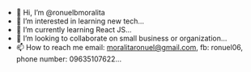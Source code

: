 - 👋 Hi, I’m @ronuelbmoralita
- 👀 I’m interested in learning new tech...
- 🌱 I’m currently learning React JS...
- 💞️ I’m looking to collaborate on small business or organization...
- 📫 How to reach me email: moralitaronuel@gmail.com, fb: ronuel06, phone number: 09635107622...

<!---
ronuelbmoralita/ronuelbmoralita is a ✨ special ✨ repository because its `README.md` (this file) appears on your GitHub profile.
You can click the Preview link to take a look at your changes.
--->

